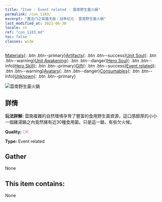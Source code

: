 ```yaml
---
title: "Item - Event related - 雲南野生菌火鍋"
permalink: /con_1183/
excerpt: "魔法门之英雄无敌：战争纪元  雲南野生菌火鍋"
last_modified_at: 2021-06-30
locale: cn
ref: "con_1183.md"
toc: false
classes: wide
---
```

 [Materials](/ItemsCN/){: .btn .btn--primary}[Artifacts](/ItemsCN/Artifacts/){: .btn .btn--success}[Unit Soul](/ItemsCN/UnitSoul/){: .btn .btn--warning}[Unit Awakening](/ItemsCN/UnitAwakening/){: .btn .btn--danger}[Hero Soul](/ItemsCN/HeroSoul/){: .btn .btn--info}[Hero Skill](/ItemsCN/HeroSkill/){: .btn .btn--primary}[Gift](/ItemsCN/Gift/){: .btn .btn--success}[Event related](/ItemsCN/Events/){: .btn .btn--warning}[Avatars](/ItemsCN/Avatars/){: .btn .btn--danger}[Consumables](/ItemsCN/Consumables/){: .btn .btn--info}[Unknown](/ItemsCN/Unknown/){: .btn .btn--primary}

 ![雲南野生菌火鍋](/images/t/i_81512221.png)

## 詳情
 **玩法詳解:** 雲南複雜的自然環境孕育了豐富的食用野生菌資源，這口感醇厚的小小一個雞湯鍋之內竟然擁有近30種食用菌。只是這一鍋，有些欠火候。

 **Quality:** <span style="color: #DA70D6">OK</span>

 **Type:** Event related

## Gather

  None

## This item contains:

  None

